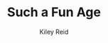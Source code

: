 ---
title: "Such a Fun Age"
author: "Kiley Reid"
isbn: "052554190X"
isbn13: "9780525541905"
rating: "4"
publisher: "G.P. Putnam's Sons"
pages: "310"
publishYear: "2019"
read: "2020"
goodreads_id: "43923951"
language: "en"
---